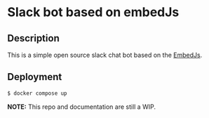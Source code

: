 # Slack bot based on embedJs

## Description

This is a simple open source slack chat bot based on the [EmbedJs](https://github.com/llm-tools/embedJs).

## Deployment

```bash
$ docker compose up
```

**NOTE:** This repo and documentation are still a WIP.
